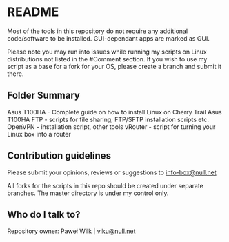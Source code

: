 # README #

Most of the tools in this repository do not require any additional code/software to be installed. GUI-dependant apps are marked as GUI.

Please note you may run into issues while running my scripts on Linux distributions not listed in the #Comment section. If you wish to use my script as a base for a fork for your OS, please create a branch and submit it there.

## Folder Summary ##

Asus T100HA - Complete guide on how to install Linux on Cherry Trail Asus T100HA
FTP - scripts for file sharing; FTP/SFTP installation scripts etc.
OpenVPN - installation script, other tools
vRouter - script for turning your Linux box into a router

## Contribution guidelines ##

Please submit your opinions, reviews or suggestions to info-box@null.net

All forks for the scripts in this repo should be created under separate branches. The master directory is under my control only.

## Who do I talk to? ##

Repository owner: Paweł Wilk | vlku@null.net
